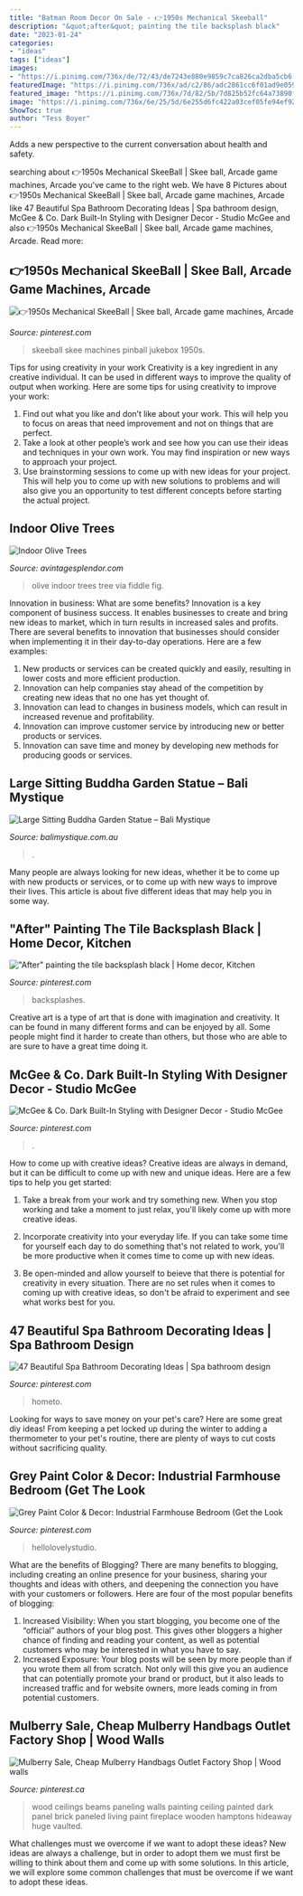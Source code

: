 ```yaml
---
title: "Batman Room Decor On Sale - 👉1950s Mechanical Skeeball"
description: "&quot;after&quot; painting the tile backsplash black"
date: "2023-01-24"
categories:
- "ideas"
tags: ["ideas"]
images:
- "https://i.pinimg.com/736x/de/72/43/de7243e880e9859c7ca826ca2dba5cb6.jpg"
featuredImage: "https://i.pinimg.com/736x/ad/c2/86/adc2861cc6f01ad9e0592c3940c808a7--tile.jpg"
featured_image: "https://i.pinimg.com/736x/7d/82/5b/7d825b52fc64a73890f11c3bfda50bcb.jpg"
image: "https://i.pinimg.com/736x/6e/25/5d/6e255d6fc422a03cef05fe94ef92f67c.jpg"
ShowToc: true
author: "Tess Boyer"
---
```



Adds a new perspective to the current conversation about health and safety.

	

		
searching about 👉1950s Mechanical SkeeBall | Skee ball, Arcade game machines, Arcade you've came to the right web. We have 8 Pictures about 👉1950s Mechanical SkeeBall | Skee ball, Arcade game machines, Arcade like 47 Beautiful Spa Bathroom Decorating Ideas | Spa bathroom design, McGee &amp; Co. Dark Built-In Styling with Designer Decor - Studio McGee and also 👉1950s Mechanical SkeeBall | Skee ball, Arcade game machines, Arcade. Read more:
		
    
## 👉1950s Mechanical SkeeBall | Skee Ball, Arcade Game Machines, Arcade

<img loading=lazy src="https://i.pinimg.com/736x/6e/25/5d/6e255d6fc422a03cef05fe94ef92f67c.jpg" onerror="this.onerror=null;this.src='https://tse2.mm.bing.net/th?id=OIP.tdUtGrsLdVCoFGaRkYKEGQHaJ4&amp;pid=15.1';" alt="👉1950s Mechanical SkeeBall | Skee ball, Arcade game machines, Arcade">

_Source: pinterest.com_

>skeeball skee machines pinball jukebox 1950s. 

	

Tips for using creativity in your work
Creativity is a key ingredient in any creative individual. It can be used in different ways to improve the quality of output when working. Here are some tips for using creativity to improve your work: 
1. Find out what you like and don’t like about your work. This will help you to focus on areas that need improvement and not on things that are perfect. 
2. Take a look at other people’s work and see how you can use their ideas and techniques in your own work. You may find inspiration or new ways to approach your project. 
3. Use brainstorming sessions to come up with new ideas for your project. This will help you to come up with new solutions to problems and will also give you an opportunity to test different concepts before starting the actual project. 

    
## Indoor Olive Trees

<img loading=lazy src="https://www.avintagesplendor.com/wp-content/uploads/2016/10/bohemian-indoor-olive-tree.jpg" onerror="this.onerror=null;this.src='https://tse1.mm.bing.net/th?id=OIP.Rkcng0Td3rW01kWJgBfrVAHaKz&amp;pid=15.1';" alt="Indoor Olive Trees">

_Source: avintagesplendor.com_

>olive indoor trees tree via fiddle fig. 

	

Innovation in business: What are some benefits?
Innovation is a key component of business success. It enables businesses to create and bring new ideas to market, which in turn results in increased sales and profits. There are several benefits to innovation that businesses should consider when implementing it in their day-to-day operations. Here are a few examples: 
1) New products or services can be created quickly and easily, resulting in lower costs and more efficient production. 
2) Innovation can help companies stay ahead of the competition by creating new ideas that no one has yet thought of. 
3) Innovation can lead to changes in business models, which can result in increased revenue and profitability. 
4) Innovation can improve customer service by introducing new or better products or services. 
5) Innovation can save time and money by developing new methods for producing goods or services.

    
## Large Sitting Buddha Garden Statue – Bali Mystique

<img loading=lazy src="https://cdn.shopify.com/s/files/1/1993/0659/products/10232c_800x.jpg?v=1580267792" onerror="this.onerror=null;this.src='https://tse2.mm.bing.net/th?id=OIP.qOsgXHnR2F5m7wYkSEtdmAHaKp&amp;pid=15.1';" alt="Large Sitting Buddha Garden Statue – Bali Mystique">

_Source: balimystique.com.au_

>. 

	

Many people are always looking for new ideas, whether it be to come up with new products or services, or to come up with new ways to improve their lives. This article is about five different ideas that may help you in some way.

    
## &quot;After&quot; Painting The Tile Backsplash Black | Home Decor, Kitchen

<img loading=lazy src="https://i.pinimg.com/736x/ad/c2/86/adc2861cc6f01ad9e0592c3940c808a7--tile.jpg" onerror="this.onerror=null;this.src='https://tse2.mm.bing.net/th?id=OIP.QnL2mYdWMRvuQ7jb--RfIAHaJ3&amp;pid=15.1';" alt="&quot;After&quot; painting the tile backsplash black | Home decor, Kitchen">

_Source: pinterest.com_

>backsplashes. 

	

Creative art is a type of art that is done with imagination and creativity. It can be found in many different forms and can be enjoyed by all. Some people might find it harder to create than others, but those who are able to are sure to have a great time doing it.

    
## McGee &amp; Co. Dark Built-In Styling With Designer Decor - Studio McGee

<img loading=lazy src="https://i.pinimg.com/736x/de/72/43/de7243e880e9859c7ca826ca2dba5cb6.jpg" onerror="this.onerror=null;this.src='https://tse4.mm.bing.net/th?id=OIP.cXNM0gbpI2wwOrR-u-ExqQHaMW&amp;pid=15.1';" alt="McGee &amp; Co. Dark Built-In Styling with Designer Decor - Studio McGee">

_Source: pinterest.com_

>. 

	

How to come up with creative ideas?
Creative ideas are always in demand, but it can be difficult to come up with new and unique ideas. Here are a few tips to help you get started:
1. Take a break from your work and try something new. When you stop working and take a moment to just relax, you'll likely come up with more creative ideas.

2. Incorporate creativity into your everyday life. If you can take some time for yourself each day to do something that's not related to work, you'll be more productive when it comes time to come up with new ideas.

3. Be open-minded and allow yourself to beieve that there is potential for creativity in every situation. There are no set rules when it comes to coming up with creative ideas, so don't be afraid to experiment and see what works best for you.

    
## 47 Beautiful Spa Bathroom Decorating Ideas | Spa Bathroom Design

<img loading=lazy src="https://i.pinimg.com/736x/fb/90/8d/fb908d53bce48b99236b58379180ac12.jpg" onerror="this.onerror=null;this.src='https://tse1.mm.bing.net/th?id=OIP.3s5ossqIqD4tHO9gB2B77AHaOX&amp;pid=15.1';" alt="47 Beautiful Spa Bathroom Decorating Ideas | Spa bathroom design">

_Source: pinterest.com_

>hometo. 

	

Looking for ways to save money on your pet's care? Here are some great diy ideas! From keeping a pet locked up during the winter to adding a thermometer to your pet's routine, there are plenty of ways to cut costs without sacrificing quality.

    
## Grey Paint Color &amp; Decor: Industrial Farmhouse Bedroom (Get The Look

<img loading=lazy src="https://i.pinimg.com/736x/7d/82/5b/7d825b52fc64a73890f11c3bfda50bcb.jpg" onerror="this.onerror=null;this.src='https://tse3.mm.bing.net/th?id=OIP.BTmCOhfjS1OdZsLvma5TRwHaLE&amp;pid=15.1';" alt="Grey Paint Color &amp; Decor: Industrial Farmhouse Bedroom (Get the Look">

_Source: pinterest.com_

>hellolovelystudio. 

	

What are the benefits of Blogging?
There are many benefits to blogging, including creating an online presence for your business, sharing your thoughts and ideas with others, and deepening the connection you have with your customers or followers. Here are four of the most popular benefits of blogging: 
1. Increased Visibility: When you start blogging, you become one of the “official” authors of your blog post. This gives other bloggers a higher chance of finding and reading your content, as well as potential customers who may be interested in what you have to say. 
2. Increased Exposure: Your blog posts will be seen by more people than if you wrote them all from scratch. Not only will this give you an audience that can potentially promote your brand or product, but it also leads to increased traffic and for website owners, more leads coming in from potential customers. 

    
## Mulberry Sale, Cheap Mulberry Handbags Outlet Factory Shop | Wood Walls

<img loading=lazy src="https://i.pinimg.com/736x/32/31/8f/32318fc0b53ded505ac353b7c16665d8--painting-wood-paneling-striped-sofa.jpg" onerror="this.onerror=null;this.src='https://tse3.mm.bing.net/th?id=OIP.62Mb-cawGu76orD0i19rNgHaLH&amp;pid=15.1';" alt="Mulberry Sale, Cheap Mulberry Handbags Outlet Factory Shop | Wood walls">

_Source: pinterest.ca_

>wood ceilings beams paneling walls painting ceiling painted dark panel brick paneled living paint fireplace wooden hamptons hideaway huge vaulted. 

	

What challenges must we overcome if we want to adopt these ideas?
New ideas are always a challenge, but in order to adopt them we must first be willing to think about them and come up with some solutions. In this article, we will explore some common challenges that must be overcome if we want to adopt these ideas.

